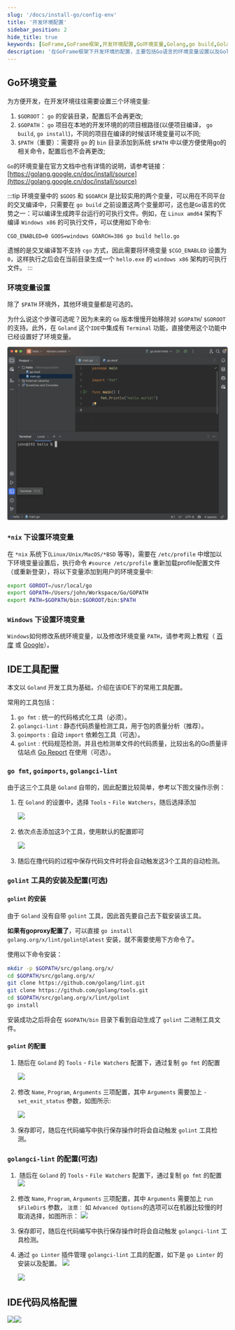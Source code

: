 ```yaml
---
slug: '/docs/install-go/config-env'
title: '开发环境配置'
sidebar_position: 2
hide_title: true
keywords: [GoFrame,GoFrame框架,开发环境配置,Go环境变量,Golang,go build,Goland,IDE工具配置,golint,golangci-lint]
description: '在GoFrame框架下开发环境的配置，主要包括Go语言的环境变量设置以及Goland中工具的配置。详细讲解了如何设置GOROOT、GOPATH和PATH等环境变量，并提供了在*nix和Windows系统下的具体配置步骤。同时，还介绍了go fmt、golangci-lint、goimports和golint工具在Goland中的集成和配置方法，帮助开发者提高代码质量和开发效率。'
---
```


## Go环境变量

为方便开发，在开发环境往往需要设置三个环境变量:

1. `$GOROOT`： `go` 的安装目录，配置后不会再更改;
2. `$GOPATH`： `go` 项目在本地的开发环境的的项目根路径(以便项目编译， `go build`, `go install`)，不同的项目在编译的时候该环境变量可以不同;
3. `$PATH`（重要）：需要将 `go` 的 `bin` 目录添加到系统 `$PATH` 中以便方便使用go的相关命令，配置后也不会再更改;

`Go`的环境变量在官方文档中也有详情的说明，请参考链接： [https://golang.google.cn/doc/install/source](https://golang.google.cn/doc/install/source)

:::tip
环境变量中的 `$GOOS` 和 `$GOARCH` 是比较实用的两个变量，可以用在不同平台的交叉编译中，只需要在 `go build` 之前设置这两个变量即可，这也是`Go`语言的优势之一：可以编译生成跨平台运行的可执行文件。例如，在 `Linux amd64` 架构下编译 `Windows x86` 的可执行文件，可以使用如下命令:

```
CGO_ENABLED=0 GOOS=windows GOARCH=386 go build hello.go
```

遗憾的是交叉编译暂不支持 `cgo` 方式，因此需要将环境变量 `$CGO_ENABLED` 设置为`0`，这样执行之后会在当前目录生成一个 `hello.exe` 的 `windows x86` 架构的可执行文件。
:::

### 环境变量设置

除了 `$PATH` 环境外，其他环境变量都是可选的。

为什么说这个步骤可选呢？因为未来的 `Go` 版本慢慢开始移除对 `$GOPATH`/ `$GOROOT` 的支持。此外，在 `Goland` 这个`IDE`中集成有 `Terminal` 功能，直接使用这个功能中已经设置好了环境变量。

![alt text](QQ_1733023014586.png)

### `*nix` 下设置环境变量

在 `*nix` 系统下(`Linux/Unix/MacOS/*BSD` 等等)，需要在 `/etc/profile` 中增加以下环境变量设置后，执行命令 `#source /etc/profile` 重新加载profile配置文件（或重新登录），将以下变量添加到用户的环境变量中:

```bash
export GOROOT=/usr/local/go
export GOPATH=/Users/john/Workspace/Go/GOPATH
export PATH=$GOPATH/bin:$GOROOT/bin:$PATH
```

### `Windows` 下设置环境变量

`Windows`如何修改系统环境变量，以及修改环境变量 `PATH`，请参考网上教程（ [百度](https://www.baidu.com/s?wd=Windows%20%E4%BF%AE%E6%94%B9%E7%B3%BB%E7%BB%9F%E7%8E%AF%E5%A2%83%E5%8F%98%E9%87%8F%20PATH) 或 [Google](https://www.google.com/search?q=Windows+修改系统环境变量+PATH)）。

## IDE工具配置

本文以 `Goland` 开发工具为基础，介绍在该IDE下的常用工具配置。

常用的工具包括：

1. `go fmt` : 统一的代码格式化工具（必须）。
2. `golangci-lint` : 静态代码质量检测工具，用于包的质量分析（推荐）。
3. `goimports` : 自动 `import` 依赖包工具（可选）。
4. `golint` : 代码规范检测，并且也检测单文件的代码质量，比较出名的Go质量评估站点 [Go Report](https://goreportcard.com) 在使用（可选）。

### `go fmt`, `goimports`, `golangci-lint`

由于这三个工具是 `Goland` 自带的，因此配置比较简单，参考以下图文操作示例：

1. 在 `Goland` 的设置中，选择 `Tools` - `File Watchers`，随后选择添加

    ![](/markdown/beffdaf59725b7091d27c05db1cbef06.jpg)

2. 依次点击添加这3个工具，使用默认的配置即可

    ![](/markdown/23d9056527febe75f82dcc8117f086fd.jpg)

3. 随后在撸代码的过程中保存代码文件时将会自动触发这3个工具的自动检测。


### `golint` 工具的安装及配置(可选)

#### `golint` 的安装

由于 `Goland` 没有自带 `golint` 工具，因此首先要自己去下载安装该工具。

**如果有goproxy配置了**，可以直接 `go install golang.org/x/lint/golint@latest` 安装，就不需要使用下方命令了。

使用以下命令安装：

```bash
mkdir -p $GOPATH/src/golang.org/x/
cd $GOPATH/src/golang.org/x/
git clone https://github.com/golang/lint.git
git clone https://github.com/golang/tools.git
cd $GOPATH/src/golang.org/x/lint/golint
go install
```

安装成功之后将会在 `$GOPATH/bin` 目录下看到自动生成了 `golint` 二进制工具文件。

#### `golint` 的配置

1. 随后在 `Goland` 的 `Tools` - `File Watchers` 配置下，通过复制 `go fmt` 的配置

    ![](/markdown/d6e625d79c63024347705acfc013463c.jpg)

2. 修改 `Name`, `Program`, `Arguments` 三项配置，其中 `Arguments` 需要加上 `-set_exit_status` 参数，如图所示:

    ![](/markdown/219fe697e559aa6980100557996686a0.jpg)

3. 保存即可，随后在代码编写中执行保存操作时将会自动触发 `golint` 工具检测。


### `golangci-lint` 的配置(可选)

1.  随后在 `Goland` 的 `Tools` \- `File Watchers` 配置下，通过复制 `go fmt` 的配置
    ![](/markdown/267c777a8db90758dd8bad6013f60d7e.png)
2. 修改 `Name`, `Program`, `Arguments` 三项配置，其中 `Arguments` 需要加上 `run $FileDir$` 参数， `注意：` 如 `Advanced Options`的选项可以在机器比较慢的时取消选择，如图所示：
    ![](/markdown/5bf774ae9e6d123efa9010dd223a618a.png)

3. 保存即可，随后在代码编写中执行保存操作时将会自动触发 `golangci-lint` 工具检测。

4. 通过 `go Linter` 插件管理 `golangci-lint` 工具的配置，如下是 `go Linter` 的安装以及配置。
    ![](/markdown/0f0fbd2a3a937573cdc317bbe005a6cf.png)

    ![](/markdown/1c10390d9bfca56c0528f43f122b9ebd.png)

## IDE代码风格配置

![](/markdown/b63649f6d3ac9d3a9eaadb2c94d00cb8.png)![](/markdown/1f470b73547b12cd36ff1d4c7328f847.png)